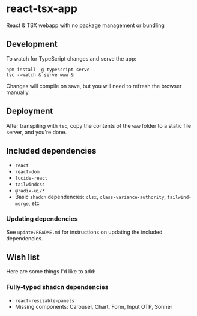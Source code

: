 # react-tsx-app

React & TSX webapp with no package management or bundling

## Development

To watch for TypeScript changes and serve the app:

```
npm install -g typescript serve
tsc --watch & serve www &
```

Changes will compile on save, but you will need to refresh the browser manually.

## Deployment

After transpiling with `tsc`, copy the contents of the `www` folder to a static file server, and you're done.

## Included dependencies

- `react`
- `react-dom`
- `lucide-react`
- `tailwindcss`
- `@radix-ui/*`
- Basic `shadcn` dependencies: `clsx`, `class-variance-authority`, `tailwind-merge`, etc

### Updating dependencies

See `update/README.md` for instructions on updating the included dependencies.

## Wish list

Here are some things I'd like to add:

### Fully-typed shadcn dependencies

- `react-resizable-panels`
- Missing components: Carousel, Chart, Form, Input OTP, Sonner
